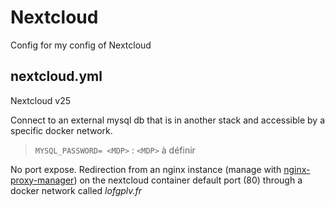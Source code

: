 # Nextcloud

Config for my config of Nextcloud

## nextcloud.yml

Nextcloud v25

Connect to an external mysql db that is in another stack and accessible by a specific docker network.

> `MYSQL_PASSWORD= <MDP>` : `<MDP>` à définir

No port expose. Redirection from an nginx instance (manage with [nginx-proxy-manager](https://hub.docker.com/r/jc21/nginx-proxy-manager))
on the nextcloud container default port (80) through a docker network called *lofgplv.fr*